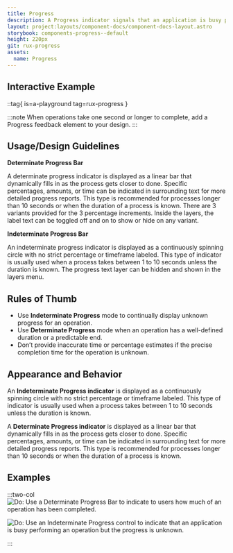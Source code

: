 ```yaml
---
title: Progress
description: A Progress indicator signals that an application is busy performing an operation.
layout: project:layouts/component-docs/component-docs-layout.astro
storybook: components-progress--default
height: 220px
git: rux-progress
assets:
  name: Progress
---
```


## Interactive Example

::tag{ is=a-playground tag=rux-progress }

:::note
When operations take one second or longer to complete, add a Progress feedback element to your design.
:::

## Usage/Design Guidelines

**Determinate Progress Bar**

A determinate progress indicator is displayed as a linear bar that dynamically fills in as the process gets closer to done. Specific percentages, amounts, or time can be indicated in surrounding text for more detailed progress reports. This type is recommended for processes longer than 10 seconds or when the duration of a process is known. There are 3 variants provided for the 3 percentage increments. Inside the layers, the label text can be toggled off and on to show or hide on any variant.

**Indeterminate Progress Bar**

An indeterminate progress indicator is displayed as a continuously spinning circle with no strict percentage or timeframe labeled. This type of indicator is usually used when a process takes between 1 to 10 seconds unless the duration is known. The progress text layer can be hidden and shown in the layers menu.

## Rules of Thumb

- Use **Indeterminate Progress** mode to continually display unknown progress for an operation.
- Use **Determinate Progress** mode when an operation has a well-defined duration or a predictable end.
- Don’t provide inaccurate time or percentage estimates if the precise completion time for the operation is unknown.

## Appearance and Behavior

An **Indeterminate Progress indicator** is displayed as a continuously spinning circle with no strict percentage or timeframe labeled. This type of indicator is usually used when a process takes between 1 to 10 seconds unless the duration is known.

A **Determinate Progress indicator** is displayed as a linear bar that dynamically fills in as the process gets closer to done. Specific percentages, amounts, or time can be indicated in surrounding text for more detailed progress reports. This type is recommended for processes longer than 10 seconds or when the duration of a process is known.

## Examples

:::two-col
![Do: Use a Determinate Progress Bar to indicate to users how much of an operation has been completed.](/img/components/progress/determinate-progress-do-1.webp 'Do: Use a Determinate Progress Bar to indicate to users how much of an operation has been completed.')

![Do: Use an Indeterminate Progress control to indicate that an application is busy performing an operation but the progress is unknown.](/img/components/progress/indeterminate-progress-do-1.webp 'Do: Use an Indeterminate Progress control to indicate that an application is busy performing an operation but the progress is unknown.')

:::
